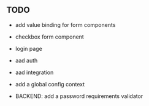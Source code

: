 ## TODO

 - add value binding for form components

 - checkbox form component

 - login page

 - aad auth

 - aad integration

 - add a global config context

 - BACKEND: add a password requirements validator